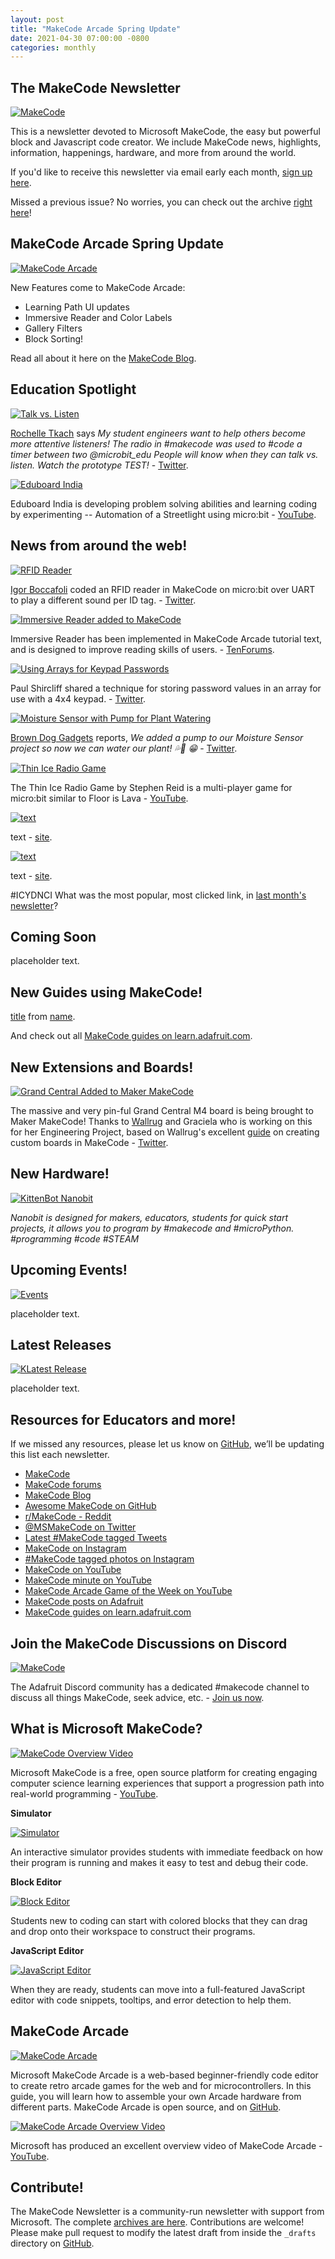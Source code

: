 ```yaml
---
layout: post
title: "MakeCode Arcade Spring Update"
date: 2021-04-30 07:00:00 -0800
categories: monthly
---
```



## The MakeCode Newsletter

[![MakeCode](/assets/20210226/20210226hero.png)](https://www.makecode.com)

This is a newsletter devoted to Microsoft MakeCode, the easy but powerful block and Javascript code creator. We include MakeCode news, highlights, information, happenings, hardware, and more from around the world.

If you'd like to receive this newsletter via email early each month, [sign up here](https://www.adafruitdaily.com/).

Missed a previous issue? No worries, you can check out the archive [right here](http://makecode.adafruitdaily.com/)!

## MakeCode Arcade Spring Update

[![MakeCode Arcade](/assets/20210430/game-maker-guide.jpg)](https://makecode.com/blog/arcade/update-spring-2021)

New Features come to MakeCode Arcade: 
* Learning Path UI updates
* Immersive Reader and Color Labels
* Gallery Filters
* Block Sorting! 

Read all about it here on the [MakeCode Blog](https://makecode.com/blog/arcade/update-spring-2021).

## Education Spotlight

[![Talk vs. Listen](/assets/20210430/talk_v_listen.jpg)](https://twitter.com/theMLNLteacher/status/1377707162236039176?s=20)

[Rochelle Tkach](https://twitter.com/theMLNLteacher) says _My student engineers want to help others become more attentive listeners! The radio in #makecode was used to #code a timer between two @microbit_edu People will know when they can talk vs. listen. Watch the prototype TEST!_ - [Twitter](https://twitter.com/theMLNLteacher/status/1377707162236039176?s=20).

[![Eduboard India](/assets/20210430/eduboard_india.jpg)](https://www.youtube.com/watch?v=BVAeBxqyqjg)

Eduboard India is developing problem solving abilities and learning coding by experimenting -- Automation of a Streetlight using micro:bit - [YouTube](https://www.youtube.com/watch?v=BVAeBxqyqjg).

## News from around the web!

[![RFID Reader](/assets/20210430/rfid.jpg)](url)

[Igor Boccafoli](https://twitter.com/IgorBoccafoli) coded an RFID reader in MakeCode on micro:bit over UART to play a different sound per ID tag. - [Twitter](https://twitter.com/IgorBoccafoli/status/1376943120391233538?s=20).

[![Immersive Reader added to MakeCode](/assets/20210430/immersive_reader.gif)](https://www.tenforums.com/windows-10-news/176899-immersive-reader-comes-powerpoint-onedrive-sharepoint-makecode.html)

Immersive Reader has been implemented in MakeCode Arcade tutorial text, and is designed to improve reading skills of users. - [TenForums](https://www.tenforums.com/windows-10-news/176899-immersive-reader-comes-powerpoint-onedrive-sharepoint-makecode.html).

[![Using Arrays for Keypad Passwords](/assets/20210430/array_keypad.jpg)](https://twitter.com/shirky17/status/1377992986760466434?s=20)

Paul Shircliff shared a technique for storing password values in an array for use with a 4x4 keypad. - [Twitter](https://twitter.com/shirky17/status/1377992986760466434?s=20).

[![Moisture Sensor with Pump for Plant Watering](/assets/20210430/brown_dog_plant.jpg)](https://twitter.com/BrownDogGadgets/status/1382799356558983173)

[Brown Dog Gadgets](https://twitter.com/BrownDogGadgets) reports, _We added a pump to our Moisture Sensor project so now we can water our plant! 💦🌱 😁_ - [Twitter](https://twitter.com/BrownDogGadgets/status/1382799356558983173).

[![Thin Ice Radio Game](/assets/20210430/thin_ice1.jpg)](https://www.youtube.com/watch?v=dYKZ5aYSQNk&t=1s)

The Thin Ice Radio Game by Stephen Reid is a multi-player game for micro:bit similar to Floor is Lava - [YouTube](https://www.youtube.com/watch?v=dYKZ5aYSQNk&t=1s).

[![text](/assets/20210430/2021mmddnews.jpg)](url)

text - [site](url).

[![text](/assets/20210430/2021mmddnews.jpg)](url)

text - [site](url).

#ICYDNCI What was the most popular, most clicked link, in [last month's newsletter](https://link)?

## Coming Soon

placeholder text.

## New Guides using MakeCode!

[title](url) from [name](url).

And check out all [MakeCode guides on learn.adafruit.com](https://learn.adafruit.com/search?q=makecode).

## New Extensions and Boards!

[![Grand Central Added to Maker MakeCode](/assets/20210430/grand_central.jpg)](https://twitter.com/wallarug/status/1381103441175400449?s=20)

The massive and very pin-ful Grand Central M4 board is being brought to Maker MakeCode! Thanks to [Wallrug](https://twitter.com/wallarug) and  Graciela who is working on this for her Engineering Project, based on Wallrug's excellent [guide](https://www.hackster.io/wallarug/makecode-creating-custom-boards-92d933) on creating custom boards in MakeCode - [Twitter](https://twitter.com/wallarug/status/1381103441175400449?s=20).

## New Hardware!

[![KittenBot Nanobit](/assets/20210430/nanobit.jpg)](https://twitter.com/KittenBot1/status/1377818067992866820?s=20)

_Nanobit is designed for makers, educators, students for quick start projects, it allows you to program by #makecode and #microPython. #programming #code #STEAM_

## Upcoming Events!

[![Events](/assets/20210430/2021mmddevent.jpg)](https://www.makecode.com)

placeholder text.

## Latest Releases

[![KLatest Release](/assets/20210430/2021mmddrelease.jpg)](https://www.makecode.com)

placeholder text.

## Resources for Educators and more!

If we missed any resources, please let us know on [GitHub](https://github.com/adafruit/makecode-newsletter/issues), we’ll be updating this list each newsletter.

* [MakeCode](https://www.microsoft.com/en-us/makecode/)
* [MakeCode forums](https://forum.makecode.com/)
* [MakeCode Blog](https://makecode.com/blog)
* [Awesome MakeCode on GitHub](https://github.com/adafruit/awesome-makecode/blob/master/README.md)
* [r/MakeCode - Reddit](https://www.reddit.com/r/MakeCode/)
* [@MSMakeCode on Twitter](https://twitter.com/MSMakeCode)
* [Latest #MakeCode tagged Tweets](https://twitter.com/search?q=%23makecode&src=typed_query&f=live)
* [MakeCode on Instagram](https://www.instagram.com/makecode/)
* [#MakeCode tagged photos on Instagram](https://www.instagram.com/explore/tags/makecode/)
* [MakeCode on YouTube](https://www.youtube.com/channel/UCye7YlvFUUQ1dSy0WZZ1T_Q)
* [MakeCode minute on YouTube](https://www.youtube.com/playlist?list=PLjF7R1fz_OOU5gFO10qxLlbtN0YzZTyvk)
* [MakeCode Arcade Game of the Week on YouTube](https://www.youtube.com/playlist?list=PLjF7R1fz_OOUpC_QY_Y5CmPKm-a5Cg4Qo)
* [MakeCode posts on Adafruit](https://blog.adafruit.com/category/makecode/)
* [MakeCode guides on learn.adafruit.com](https://learn.adafruit.com/search?q=makecode)

## Join the MakeCode Discussions on Discord

[![MakeCode](/assets/20210226/20210226makecodediscord.png)](https://discord.gg/XPa7R6)

The Adafruit Discord community has a dedicated #makecode channel to discuss all things MakeCode, seek advice, etc. - [Join us now](https://discord.gg/XPa7R6).

## What is Microsoft MakeCode?

[![MakeCode Overview Video](/assets/20210226/20210226makecode.jpg)](https://www.youtube.com/watch?v=ZegjmbyBUs8)

Microsoft MakeCode is a free, open source platform for creating engaging computer science learning experiences that support a progression path into real-world programming - [YouTube](https://www.youtube.com/watch?v=ZegjmbyBUs8).

**Simulator**

[![Simulator](/assets/20210226/20210226sim.jpg)](https://www.microsoft.com/en-us/makecode/about)

An interactive simulator provides students with immediate feedback on how their program is running and makes it easy to test and debug their code.

**Block Editor**

[![Block Editor](/assets/20210226/20210226block.jpg)](https://www.microsoft.com/en-us/makecode/about)

Students new to coding can start with colored blocks that they can drag and drop onto their workspace to construct their programs.

**JavaScript Editor**

[![JavaScript Editor](/assets/20210226/20210226jsed.jpg)](https://www.microsoft.com/en-us/makecode/about)

When they are ready, students can move into a full-featured JavaScript editor with code snippets, tooltips, and error detection to help them.

## MakeCode Arcade

[![MakeCode Arcade](/assets/20210226/20210226makecode-arcade.jpg)](https://arcade.makecode.com/)

Microsoft MakeCode Arcade is a web-based beginner-friendly code editor to create retro arcade games for the web and for microcontrollers. In this guide, you will learn how to assemble your own Arcade hardware from different parts. MakeCode Arcade is open source, and on [GitHub](https://github.com/microsoft/pxt-arcade).

[![MakeCode Arcade Overview Video](/assets/2021mmdd/2021mmddmakecode-arcade.jpg)](https://www.youtube.com/watch?v=UCq1VUIqpHI)

Microsoft has produced an excellent overview video of MakeCode Arcade - [YouTube](https://www.youtube.com/watch?v=UCq1VUIqpHI).

## Contribute!

The MakeCode Newsletter is a community-run newsletter with support from Microsoft. The complete [archives are here](https://www.adafruitdaily.com/category/makecode/). Contributions are welcome! Please make pull request to modify the latest draft from inside the `_drafts` directory on [GitHub](https://github.com/adafruit/makecode-newsletter/tree/master/_drafts).
